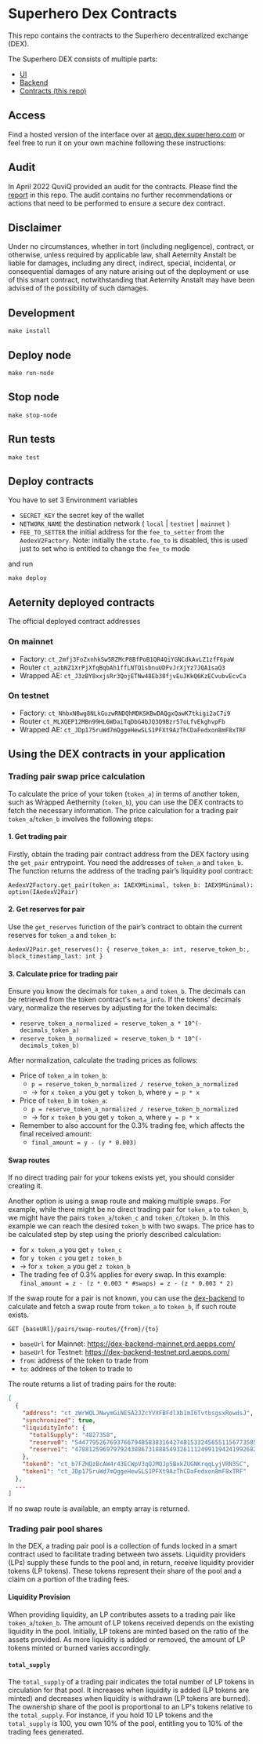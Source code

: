 # Superhero Dex Contracts

This repo contains the contracts to the Superhero decentralized exchange (DEX).

The Superhero DEX consists of multiple parts:
- [UI](https://github.com/aeternity/dex-ui)
- [Backend](https://github.com/aeternity/dex-backend)
- [Contracts (this repo)](https://github.com/aeternity/dex-contracts-v2)

## Access

Find a hosted version of the interface over at [aepp.dex.superhero.com](https://aepp.dex.superhero.com) or
feel free to run it on your own machine following these instructions:

## Audit

In April 2022 QuviQ provided an audit for the contracts. Please find the [report](./Dex2_Audit_20220419.pdf) in this repo.
The audit contains no further recommendations or actions that need to be performed to ensure a secure dex contract.

## Disclaimer
Under no circumstances, whether in tort (including negligence), contract, or otherwise, unless required by applicable law, shall Aeternity Anstalt be liable for damages, including any direct, indirect, special, incidental, or consequential damages of any nature arising out of the deployment or use of this smart contract, notwithstanding that Aeternity Anstalt may have been advised of the possibility of such damages.


## Development

```text
make install
```

## Deploy node

```text
make run-node
```
## Stop node

```text
make stop-node
```
## Run tests

```text
make test
```

## Deploy contracts
You have to set 3 Environment variables

- `SECRET_KEY` the secret key of the wallet
- `NETWORK_NAME` the destination network ( `local` | `testnet` | `mainnet` )
- `FEE_TO_SETTER` the initial address for the `fee_to_setter` from the `AedexV2Factory`. Note: initially the `state.fee_to` is disabled, this is used just to set who is entitled to change the `fee_to` mode

and run

```text
make deploy
```
## Aeternity deployed contracts

The official deployed contract addresses

### On mainnet

- Factory: `ct_2mfj3FoZxnhkSw5RZMcP8BfPoB1QR4QiYGNCdkAvLZ1zfF6paW`
- Router  `ct_azbNZ1XrPjXfqBqbAh1ffLNTQ1sbnuUDFvJrXjYz7JQA1saQ3`
- Wrapped AE: `ct_J3zBY8xxjsRr3QojETNw48Eb38fjvEuJKkQ6KzECvubvEcvCa`

### On testnet

- Factory: `ct_NhbxN8wg8NLkGuzwRNDQhMDKSKBwDAQgxQawK7tkigi2aC7i9`
- Router  `ct_MLXQEP12MBn99HL6WDaiTqDbG4bJQ3Q9Bzr57oLfvEkghvpFb`
- Wrapped AE: `ct_JDp175ruWd7mQggeHewSLS1PFXt9AzThCDaFedxon8mF8xTRF`

## Using the DEX contracts in your application

### Trading pair swap price calculation
To calculate the price of your token (`token_a`) in terms of another token, such as Wrapped Aethernity (`token_b`), 
you can use the DEX contracts to fetch the necessary information. 
The price calculation for a trading pair `token_a`/`token_b` involves the following steps:

#### 1. Get trading pair
Firstly, obtain the trading pair contract address from the DEX factory using the `get_pair` entrypoint. 
You need the addresses of `token_a` and `token_b`. 
The function returns the address of the trading pair’s liquidity pool contract:
```
AedexV2Factory.get_pair(token_a: IAEX9Minimal, token_b: IAEX9Minimal): option(IAedexV2Pair)
```

#### 2. Get reserves for pair
Use the `get_reserves` function of the pair’s contract to obtain the current reserves for `token_a` and `token_b`:
```
AedexV2Pair.get_reserves(): { reserve_token_a: int, reserve_token_b:, block_timestamp_last: int }
```

#### 3. Calculate price for trading pair
Ensure you know the decimals for `token_a` and `token_b`. The decimals can be retrieved from the token contract's `meta_info`.
If the tokens' decimals vary, normalize the reserves by adjusting for the token decimals:
- `reserve_token_a_normalized = reserve_token_a * 10^(-decimals_token_a)`
- `reserve_token_b_normalized = reserve_token_b * 10^(-decimals_token_b)`

After normalization, calculate the trading prices as follows:
- Price of `token_a` in `token_b`: 
  - `p = reserve_token_b_normalized / reserve_token_a_normalized`
  - &rarr; for `x token_a` you get `y token_b`, where `y = p * x`  
- Price of `token_b` in `token_a`:
  - `p = reserve_token_a_normalized / reserve_token_b_normalized`
  - &rarr; for `x token_b` you get `y token_a`, where `y = p * x`
- Remember to also account for the 0.3% trading fee, which affects the final received amount:
  - `final_amount = y - (y * 0.003)`

#### Swap routes
If no direct trading pair for your tokens exists yet, you should consider creating it.

Another option is using a swap route and making multiple swaps. For example, while there might be no direct trading pair 
for `token_a` to `token_b`, we might have the pairs `token_a`/`token_c` and `token_c`/`token_b`.
In this example we can reach the desired `token_b` with two swaps. The price has to be calculated step by step using the priorly described calculation:
- for `x token_a` you get `y token_c`
- for `y token c` you get `z token_b`
- &rarr; for `x token_a` you get `z token_b`
- The trading fee of 0.3% applies for every swap. In this example:  
 `final_amount = z - (z * 0.003 * #swaps) = z - (z * 0.003 * 2)`

If the swap route for a pair is not known, you can use the [dex-backend](https://github.com/aeternity/dex-backend) to calculate and fetch a swap route from `token_a` to `token_b`, if such route exists.
```
GET {baseURl}/pairs/swap-routes/{from}/{to}
```
- `baseUrl` for Mainnet: https://dex-backend-mainnet.prd.aepps.com/
- `baseUrl` for Testnet: https://dex-backend-testnet.prd.aepps.com/
- `from`: address of the token to trade from
- `to`: address of the token to trade to

The route returns a list of trading pairs for the route:
```json
[
  {
    "address": "ct_zWrWQLJNwymGiNE5A2J2cYVXFBFdlXb1mI6TvtbsgsxRowdsJ",
    "synchronized": true,
    "liquidityInfo": {
      "totalSupply": "4827358",
      "reserve0": "5447795267693766794858383164274815332456551156773585988559756985887324529",
      "reserve1": "47881259697979243886731888549326111249911942419926825959439"
    },
    "token0": "ct_b7FZHQzBcAW4r43ECWpV3qQJMQJp5BxkZUGNKrqqLyjVRN3SC",
    "token1": "ct_JDp175ruWd7mQggeHewSLS1PFXt9AzThCDaFedxon8mF8xTRF"
  },
  ...
]
```
If no swap route is available, an empty array is returned.
### Trading pair pool shares
In the DEX, a trading pair pool is a collection of funds locked in a smart contract used to
facilitate trading between two assets. Liquidity providers (LPs) supply these funds to the pool and, in return, 
receive liquidity provider tokens (LP tokens). These tokens represent their share of the pool and a claim on a portion
of the trading fees.

#### Liquidity Provision
When providing liquidity, an LP contributes assets to a trading pair like `token_a`/`token_b`.
The amount of LP tokens received depends on the existing liquidity in the pool.
Initially, LP tokens are minted based on the ratio of the assets provided.
As more liquidity is added or removed, the amount of LP tokens minted or burned varies accordingly.

#### `total_supply`
The `total_supply` of a trading pair indicates the total number of LP tokens in circulation for that pool.
It increases when liquidity is added (LP tokens are minted) and decreases when liquidity is withdrawn (LP tokens are burned).
The ownership share of the pool is proportional to an LP's tokens relative to the `total_supply`.
For instance, if you hold 10 LP tokens and the `total_supply` is 100, you own 10% of the pool,
entitling you to 10% of the trading fees generated.
